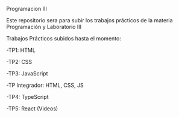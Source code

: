 Programacion III

Este repositorio sera para subir los trabajos prácticos de la materia Programación y Laboratorio III

Trabajos Prácticos subidos hasta el momento:

-TP1: HTML

-TP2: CSS

-TP3: JavaScript

-TP Integrador: HTML, CSS, JS

-TP4: TypeScript

-TP5: React (Videos)
